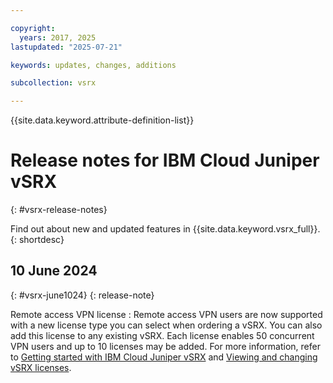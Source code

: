 ```yaml
---

copyright:
  years: 2017, 2025
lastupdated: "2025-07-21"

keywords: updates, changes, additions

subcollection: vsrx

---
```


{{site.data.keyword.attribute-definition-list}}

# Release notes for IBM Cloud Juniper vSRX
{: #vsrx-release-notes}

Find out about new and updated features in {{site.data.keyword.vsrx_full}}.
{: shortdesc}

## 10 June 2024
{: #vsrx-june1024}
{: release-note}

Remote access VPN license
:    Remote access VPN users are now supported with a new license type you can select when ordering a vSRX. You can also add this license to any existing vSRX. Each license enables 50 concurrent VPN users and up to 10 licenses may be added. For more information, refer to [Getting started with IBM Cloud Juniper vSRX](/vsrx?topic=vsrx-getting-started) and [Viewing and changing vSRX licenses](/docs/vsrx?topic=vsrx-vsrx-licenses).
